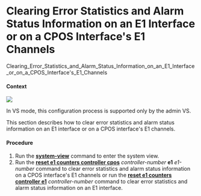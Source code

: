 Clearing Error Statistics and Alarm Status Information on an E1 Interface or on a CPOS Interface's E1 Channels
==============================================================================================================

Clearing_Error_Statistics_and_Alarm_Status_Information_on_an_E1_Interface_or_on_a_CPOS_Interface's_E1_Channels

#### Context

![](../../../../public_sys-resources/note_3.0-en-us.png) 

In VS mode, this configuration process is supported only by the admin VS.

This section describes how to clear error statistics and alarm status information on an E1 interface or on a CPOS interface's E1 channels.


#### Procedure

1. Run the [**system-view**](cmdqueryname=system-view) command to enter the system view.
2. Run the [**reset e1 counters controller cpos**](cmdqueryname=reset+e1+counters+controller+cpos) *controller-number* **e1** *e1-number* command to clear error statistics and alarm status information on a CPOS interface's E1 channels or run the [**reset e1 counters controller e1**](cmdqueryname=reset+e1+counters+controller+e1) *controller-number* command to clear error statistics and alarm status information on an E1 interface.